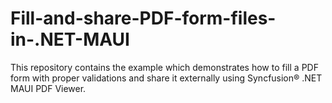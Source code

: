 # Fill-and-share-PDF-form-files-in-.NET-MAUI
This repository contains the example which demonstrates how to fill a PDF form with proper validations and share it externally using Syncfusion&reg; .NET MAUI PDF Viewer.
